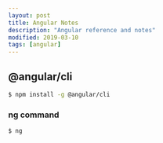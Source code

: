 ```yaml
---
layout: post
title: Angular Notes
description: "Angular reference and notes"
modified: 2019-03-10
tags: [angular]
---
```



## @angular/cli

```sh
$ npm install -g @angular/cli
```

### ng command

```sh
$ ng
```

